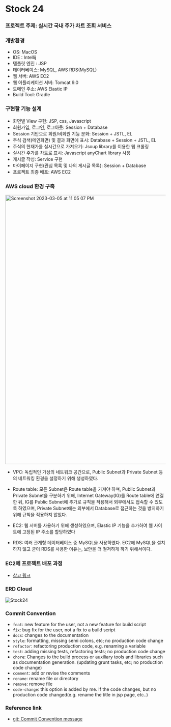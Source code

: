 # Stock 24

### 프로젝트 주제: 실시간 국내 주가 차트 조회 서비스



### 개발환경

* OS: MacOS
* IDE : Intellij
* 템플릿 엔진 : JSP
* 데이터베이스: MySQL, AWS RDS(MySQL)
* 웹 서버: AWS EC2
* 웹 어플리케이션 서버: Tomcat 9.0
* 도메인 주소: AWS Elastic IP
* Build Tool: Gradle



### 구현할 기능 설계

* 화면별 View 구현: JSP, css, Javascript
* 회원가입, 로그인, 로그아웃: Session + Database
* Session 기반으로 회원/비회원 기능 분화: Session + JSTL, EL
* 주식 검색(메인화면) 및 결과 화면에 표시: Database + Session + JSTL, EL
* 주식의 현재가를 실시간으로 가져오기: Jsoup library를 이용한 웹 크롤링
* 실시간 주가를 차트로 표시: Javascript anyChart library 사용
* 게시글 작성: Service 구현
* 마이페이지 구현(관심 목록 및 나의 게시글 목록): Session + Database
* 프로젝트 최종 배포: AWS EC2



### AWS cloud 환경 구축

<img width="846" alt="Screenshot 2023-03-05 at 11 05 07 PM" src="https://user-images.githubusercontent.com/80478750/222965278-d34f5e75-f46c-4633-b694-2398e11961cd.png">

* VPC: 독립적인 가상의 네트워크 공간으로, Public Subnet과 Private Subnet 등 의 네트워킹 환경을 설정하기 위해 생성하였다.
* Route table: 모든 Subnet은 Route table을 가져야 하며, Public Subnet과 Private Subnet을 구분하기 위해, Internet Gateway(IG)를 Route table에 연결한 뒤, IG를 Public Subnet에 추가로 규칙을 적용해서 외부에서도 접속할 수 있도록 하였으며, Private Subnet에는 외부에서 Database로 접근하는 것을 방지하기 위해 규칙을 적용하지 않았다.

* EC2: 웹 서버를 사용하기 위해 생성하였으며, Elastic IP 기능을 추가하여 웹 사이트에 고정된 IP 주소를 할당하였다
* RDS: 여러 관계형 데이터베이스 중 MySQL을 사용하였다. EC2에 MySQL을 설치하지 않고 굳이 RDS를 사용한 이유는, 보안을 더 철저하게 하기 위해서이다.



### EC2에 프로젝트 배포 과정

* [참고 링크](https://github.com/Moojun/TIL/blob/main/AWS/Develop-Environment/EC2%EC%97%90%20JSP%2C%20Servlet%20%ED%94%84%EB%A1%9C%EC%A0%9D%ED%8A%B8%20%EB%B0%B0%ED%8F%AC.md)

### ERD Cloud
![Stock24](https://user-images.githubusercontent.com/80478750/230726720-0c22b493-21f7-4393-80ca-17cf0bf91c36.png)



### Commit Convention

- `feat`: new feature for the user, not a new feature for build script
- `fix`: bug fix for the user, not a fix to a build script
- `docs`: changes to the documentation
- `style`: formatting, missing semi colons, etc; no production code change
- `refactor`: refactoring production code, e.g. renaming a variable
- `test`: adding missing tests, refactoring tests; no production code change
- `chore`: Changes to the build process or auxiliary tools and libraries such as documentation generation. (updating grunt tasks, etc; no production code change)
- `comment`: add or revise the comments
- `rename`: rename file or directory
- `remove`: remove file
- `code-change`: this option is added by me. If the code changes, but no production code changed(e.g. rename the title in jsp page, etc..)



### Reference link

* [git: Commit Convention message](https://www.conventionalcommits.org/en/v1.0.0/)
